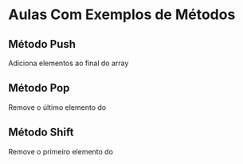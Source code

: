 # Aulas Com Exemplos de Métodos 

## Método Push

Adiciona elementos ao final do array

## Método Pop

Remove o último elemento do 

## Método Shift

Remove o primeiro elemento do 

